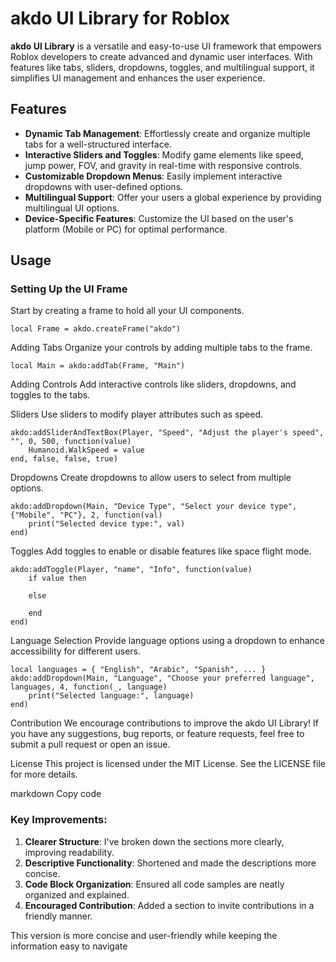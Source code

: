 # akdo UI Library for Roblox

**akdo UI Library** is a versatile and easy-to-use UI framework that empowers Roblox developers to create advanced and dynamic user interfaces. With features like tabs, sliders, dropdowns, toggles, and multilingual support, it simplifies UI management and enhances the user experience.

## Features

- **Dynamic Tab Management**: Effortlessly create and organize multiple tabs for a well-structured interface.
- **Interactive Sliders and Toggles**: Modify game elements like speed, jump power, FOV, and gravity in real-time with responsive controls.
- **Customizable Dropdown Menus**: Easily implement interactive dropdowns with user-defined options.
- **Multilingual Support**: Offer your users a global experience by providing multilingual UI options.
- **Device-Specific Features**: Customize the UI based on the user's platform (Mobile or PC) for optimal performance.

## Usage

### Setting Up the UI Frame

Start by creating a frame to hold all your UI components.

```
local Frame = akdo.createFrame("akdo")
```
Adding Tabs
Organize your controls by adding multiple tabs to the frame.

```
local Main = akdo:addTab(Frame, "Main")
```
Adding Controls
Add interactive controls like sliders, dropdowns, and toggles to the tabs.

Sliders
Use sliders to modify player attributes such as speed.

```
akdo:addSliderAndTextBox(Player, "Speed", "Adjust the player's speed", "", 0, 500, function(value)
    Humanoid.WalkSpeed = value
end, false, false, true)
```

Dropdowns
Create dropdowns to allow users to select from multiple options.

```
akdo:addDropdown(Main, "Device Type", "Select your device type", {"Mobile", "PC"}, 2, function(val)
    print("Selected device type:", val)
end)
```
Toggles
Add toggles to enable or disable features like space flight mode.

```
akdo:addToggle(Player, "name", "Info", function(value)
    if value then

    else

    end
end)
```
Language Selection
Provide language options using a dropdown to enhance accessibility for different users.

```
local languages = { "English", "Arabic", "Spanish", ... }
akdo:addDropdown(Main, "Language", "Choose your preferred language", languages, 4, function(_, language)
    print("Selected language:", language)
end)
```
Contribution
We encourage contributions to improve the akdo UI Library! If you have any suggestions, bug reports, or feature requests, feel free to submit a pull request or open an issue.

License
This project is licensed under the MIT License. See the LICENSE file for more details.

markdown
Copy code

### Key Improvements:
1. **Clearer Structure**: I've broken down the sections more clearly, improving readability.
2. **Descriptive Functionality**: Shortened and made the descriptions more concise.
3. **Code Block Organization**: Ensured all code samples are neatly organized and explained.
4. **Encouraged Contribution**: Added a section to invite contributions in a friendly manner.

This version is more concise and user-friendly while keeping the information easy to navigate

